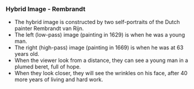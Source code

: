 ### Hybrid Image - Rembrandt
- The hybrid image is constructed by two self-portraits of the Dutch painter Rembrandt van Rijn.
- The left (low-pass) image (painting in 1629) is when he was a young man.
- The right (high-pass) image (painting in 1669) is when he was at 63 years old.
- When the viewer look from a distance, they can see a young man in a plumed beret, full of hope.
- When they look closer, they will see the wrinkles on his face, after 40 more years of living and hard work.
